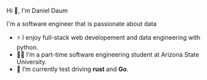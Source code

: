 Hi 👋, I'm Daniel Daum

I'm a software engineer that is passionate about data

- ⚡ I enjoy full-stack web developement and data engineering with python.
- 👨‍💻 I’m a part-time software engineering student at Arizona State University.
- 🌱 I’m currently test driving **rust** and **Go**. 
